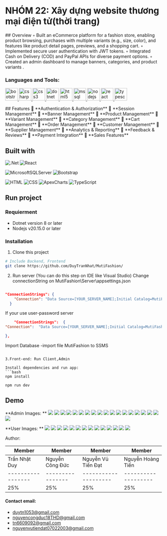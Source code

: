 <h1>NHÓM 22: Xây dựng website thương mại điện tử(thời trang)</h1>
## Overview
 ◦ Built an eCommerce platform for a fashion store, enabling product browsing, purchases with multiple
variants (e.g., size, color), and features like product detail pages, previews, and a shopping cart.
◦ Implemented secure user authentication with JWT tokens.
◦ Integrated Cash on Delivery (COD) and PayPal APIs for diverse payment options.
◦ Created an admin dashboard to manage banners, categories, and product variants .

<h3>Languages and Tools:</h3>
  <a href="https://getbootstrap.com" target="_blank" rel="noreferrer">
    <img
      src="https://raw.githubusercontent.com/devicons/devicon/master/icons/bootstrap/bootstrap-plain-wordmark.svg"
      alt="bootstrap"
      width="40"
      height="40"
    />
  </a>
  <a href="https://www.w3schools.com/cs/" target="_blank" rel="noreferrer">
    <img
      src="https://raw.githubusercontent.com/devicons/devicon/master/icons/csharp/csharp-original.svg"
      alt="csharp"
      width="40"
      height="40"
    />
  </a>
  <a href="https://www.w3schools.com/css/" target="_blank" rel="noreferrer">
    <img
      src="https://raw.githubusercontent.com/devicons/devicon/master/icons/css3/css3-original-wordmark.svg"
      alt="css3"
      width="40"
      height="40"
    />
  </a>
  <a href="https://dotnet.microsoft.com/" target="_blank" rel="noreferrer">
    <img
      src="https://raw.githubusercontent.com/devicons/devicon/master/icons/dot-net/dot-net-original-wordmark.svg"
      alt="dotnet"
      width="40"
      height="40"
    />
  </a>
  <a href="https://www.w3.org/html/" target="_blank" rel="noreferrer">
    <img
      src="https://raw.githubusercontent.com/devicons/devicon/master/icons/html5/html5-original-wordmark.svg"
      alt="html5"
      width="40"
      height="40"
    />
  </a>
  <a
    href="https://www.microsoft.com/en-us/sql-server"
    target="_blank"
    rel="noreferrer"
  >
    <img
      src="https://www.svgrepo.com/show/303229/microsoft-sql-server-logo.svg"
      alt="mssql"
      width="40"
      height="40"
    />
  </a>
  <a href="https://nodejs.org" target="_blank" rel="noreferrer">
    <img
      src="https://raw.githubusercontent.com/devicons/devicon/master/icons/nodejs/nodejs-original-wordmark.svg"
      alt="nodejs"
      width="40"
      height="40"
    />
  </a>
  <a href="https://reactjs.org/" target="_blank" rel="noreferrer">
    <img
      src="https://raw.githubusercontent.com/devicons/devicon/master/icons/react/react-original-wordmark.svg"
      alt="react"
      width="40"
      height="40"
    />
  </a>
  <a href="https://www.typescriptlang.org/" target="_blank" rel="noreferrer">
    <img
      src="https://raw.githubusercontent.com/devicons/devicon/master/icons/typescript/typescript-original.svg"
      alt="typescript"
      width="40"
      height="40"
    />
  </a>
</p>
<span>
## Features  
🌟 **Authentication & Authorization**  
🌟 **Session Management**  
🌟 **Banner Management**  
🌟 **Product Management**  
🌟 **Variant Management**  
🌟 **Category Management**  
🌟 **Cart Management**  
🌟 **Order Management**  
🌟 **Customer Management**  
🌟 **Supplier Management**  
🌟 **Analytics & Reporting**  
🌟 **Feedback & Reviews**  
🌟 **Payment Integration**  
🌟 **Sales Features**  
</span>

## Built with

![.Net](https://img.shields.io/badge/.NET-5C2D91?style=for-the-badge&logo=.net&logoColor=white)
![React](https://img.shields.io/badge/react-%2320232a.svg?style=for-the-badge&logo=react&logoColor=%2361DAFB)

![MicrosoftSQLServer](https://img.shields.io/badge/Microsoft%20SQL%20Sever-CC2927?style=for-the-badge&logo=microsoft%20sql%20server&logoColor=white)
![Bootstrap](https://img.shields.io/badge/Bootstrap-563D7C?style=for-the-badge&logo=bootstrap&logoColor=white)

![HTML](https://img.shields.io/badge/HTML-E34F26?style=for-the-badge&logo=html5&logoColor=white)
![CSS](https://img.shields.io/badge/CSS-1572B6?style=for-the-badge&logo=css3&logoColor=white)
![ApexCharts](https://img.shields.io/badge/ApexCharts-FF0000?style=for-the-badge&logo=apexcharts&logoColor=white)
![TypeScript](https://img.shields.io/badge/TypeScript-3178C6?style=for-the-badge&logo=typescript&logoColor=white)

## Run project

### Requierment

- Dotnet version 8 or later
- Nodejs v20.15.0 or later

### Installation

1. Clone this project

```bash
# Include Backend, Frontend
git clone https://github.com/DuyTranNhat/MutiFashion/


```

2. Run server (You can do this step on IDE like Visual Studio)
   Change connectionString on MutiFashion\Server\appsettings.json

```json

"ConnectionStrings": {
    "Connection": "Data Source=[YOUR_SERVER_NAME];Initial Catalog=MutiFashion;Integrated Security=True;Encrypt=True;Trust Server Certificate=True"
  }
```

If your use user-password server

```json
    "ConnectionStrings":  {
"Connection":  "Data Source=[YOUR_SERVER_NAME];Initial Catalog=MutiFashion;User Id=sa;Password=[YOUR_PASSWORD];Encrypt=True;Trust Server Certificate=True"

},
```

Import Database
-import file MutiFashion to SSMS

````

3.Front-end: Run Client,Admin

Install dependencies and run app:
```bash
npm install

npm run dev
````

## Demo

**Admin Images: **
<img src="./Project-screenshots/Admin/FormProduct_1.png">
<img src="./Project-screenshots/Admin/FormProduct_2.png">
<img src="./Project-screenshots/Admin/FormProduct_3.png">
<img src="./Project-screenshots/Admin/ProductAttributeForm.png">
<img src="./Project-screenshots/Admin/ProductAttributePage.png">
<img src="./Project-screenshots/Admin/ProductPage.png">
<img src="./Project-screenshots/Admin/ProductVariantImgs.png">
<img src="./Project-screenshots/Admin/ProductVariantPage.png">
<img src="./Project-screenshots/Admin/ChartTop1.png">
<img src="./Project-screenshots/Admin/ChartYear1.png">
<img src="./Project-screenshots/Admin/ChartYear2.png">
<img src="./Project-screenshots/Admin/ChartTop.png">
<img src="./Project-screenshots/Admin/BannerPage.png">
<img src="./Project-screenshots/Admin/CategoryForm.png">
<img src="./Project-screenshots/Admin/CategoryPage.png">
<img src="./Project-screenshots/Admin/PannerForm.png">
<img src="./Project-screenshots/Admin/SupplierForm.png">
<img src="./Project-screenshots/Admin/SupplierPage.png">
<img src="./Project-screenshots/Admin/Order.png">

**User Images: **
<img src="./Project-screenshots/Shop/CartPage.png">
<img src="./Project-screenshots/Shop/CheckoutPage_1.png">
<img src="./Project-screenshots/Shop/CheckoutPage_2.png">
<img src="./Project-screenshots/Shop/HomePage_1.png">
<img src="./Project-screenshots/Shop/HomePage_2.png">
<img src="./Project-screenshots/Shop/Invoice.png">
<img src="./Project-screenshots/Shop/LoginPage.png">
<img src="./Project-screenshots/Shop/PayPal_1.png">
<img src="./Project-screenshots/Shop/PayPal_2.png">
<img src="./Project-screenshots/Shop/RegisterPage.png">
<img src="./Project-screenshots/Shop/ShopDetailsPage_1.png">
<img src="./Project-screenshots/Shop/ShopDetailsPage_2.png">
<img src="./Project-screenshots/Shop/product_review.png">
<img src="./Project-screenshots/Shop/ShopPage.png">

Author:

| Member            | Member           | Member               | Member              |
| ----------------- | ---------------- | -------------------- | ------------------- |
| Trần Nhật Duy     | Nguyễn Công Đức  | Nguyễn Vũ Tiến Đạt   | Nguyễn Hoàng Tiến   |
| ----------------- | ---------------- | -------------------- | ------------------- |
| 25%               | 25%              | 25%                  | 25%                 |

#### Contact email:

- [duytn1053@gmail.com](mailto:duytn1053@gmail.com)
- [nguyencongduc18THD@gmail.com](mailto:nguyencongduc18THD@gmail.com)
- [tn6609092@gmail.com](mailto:tn6609092@gmail.com)
- [nguyenvutiendat07022003@gmail.com](mailto:nguyenvutiendat07022003@gmail.com)
